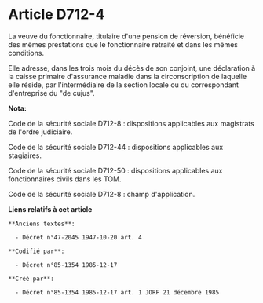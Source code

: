 # Article D712-4

La veuve du fonctionnaire, titulaire d'une pension de réversion, bénéficie des mêmes prestations que le fonctionnaire
retraité et dans les mêmes conditions. 

Elle adresse, dans les trois mois du décès de son conjoint, une déclaration à la caisse primaire d'assurance maladie dans la
circonscription de laquelle elle réside, par l'intermédiaire de la section locale ou du correspondant d'entreprise du "de
cujus".

**Nota:**

Code de la sécurité sociale D712-8 : dispositions applicables aux magistrats de l'ordre judiciaire. 

Code de la sécurité sociale D712-44 : dispositions applicables aux stagiaires. 

Code de la sécurité sociale D712-50 : dispositions applicables aux fonctionnaires civils dans les TOM. 

Code de la sécurité sociale D712-8 : champ d'application.

**Liens relatifs à cet article**

	**Anciens textes**:

	  - Décret n°47-2045 1947-10-20 art. 4

	**Codifié par**:

	  - Décret n°85-1354 1985-12-17

	**Créé par**:

	  - Décret n°85-1354 1985-12-17 art. 1 JORF 21 décembre 1985
